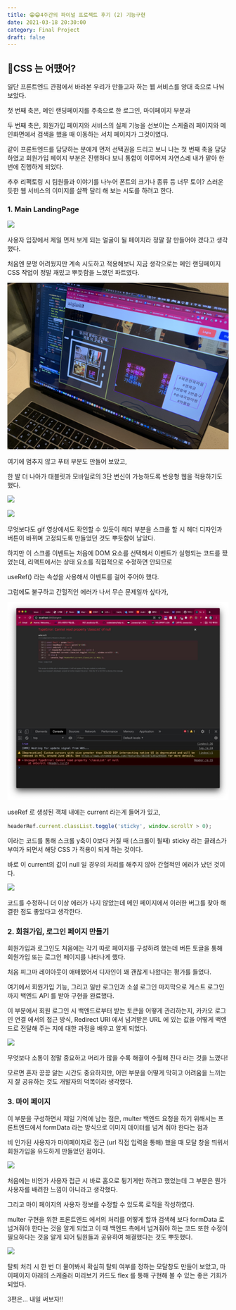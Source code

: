 ```yaml
---
title: 😁😁4주간의 파이널 프로젝트 후기 (2) 기능구현
date: 2021-03-18 20:30:00
category: Final Project
draft: false
---
```


## 🎨CSS 는 어땠어?

일단 프론트엔드 관점에서 바라본 우리가 만들고자 하는 웹 서비스를 양대 축으로 나눠 보았다.

첫 번째 축은, 메인 랜딩페이지를 주축으로 한 로그인, 마이페이지 부분과

두 번째 축은, 회원가입 페이지와 서비스의 실제 기능을 선보이는 스케줄러 페이지와 메인화면에서 검색을 했을 때 이동하는 서치 페이지가 그것이였다.

같이 프론트엔드를 담당하는 분에게 먼저 선택권을 드리고 보니 나는 첫 번째 축을 담당하였고 회원가입 페이지 부분은 진행하다 보니 통합이 이루어져 자연스레
내가 맡아 한번에 진행하게 되었다.

추후 리팩토링 시 팀원들과 이야기를 나누어 폰트의 크기나 종류 등 너무 토이? 스러운 듯한 웹 서비스의 이미지를 살짝 달리 해 보는 시도를 하려고 한다.

### 1. Main LandingPage

![](https://user-images.githubusercontent.com/69143207/111069229-76db0180-850f-11eb-9c94-3bee59bd0d34.gif)

사용자 입장에서 제일 먼저 보게 되는 얼굴이 될 페이지라 정말 잘 만들어야 겠다고 생각했다.

처음엔 분명 어려웠지만 계속 시도하고 적용해보니 지금 생각으로는 메인 랜딩페이지 CSS 작업이 정말 재밌고 뿌듯함을 느꼈던 파트였다.

![](./images/summary/landingpage1.jpeg)

여기에 멈추지 않고 푸터 부분도 만들어 보았고,

한 발 더 나아가 태블릿과 모바일로의 3단 변신이 가능하도록 반응형 웹을 적용하기도 했다.

![](https://user-images.githubusercontent.com/69143207/111069412-52335980-8510-11eb-8831-c1b3dacfcc8e.gif)

![](https://user-images.githubusercontent.com/69143207/111069531-d8e83680-8510-11eb-844e-bce054e35167.gif)

무엇보다도 gif 영상에서도 확인할 수 있듯이 헤더 부분을 스크롤 할 시 헤더 디자인과 버튼이 바뀌며 고정되도록 만들었던 것도 뿌듯함이 남았다.

하지만 이 스크롤 이벤트는 처음에 DOM 요소를 선택해서 이벤트가 실행되는 코드를 짰었는데, 리액트에서는 상태 요소를 직접적으로 수정하면 안되므로

useRef() 라는 속성을 사용해서 이벤트를 걸어 주어야 했다.

그럼에도 불구하고 간헐적인 에러가 나서 무슨 문제일까 싶다가,

![](./images/summary/classlistnull.jpeg)

useRef 로 생성된 객체 내에는 current 라는게 들어가 있고,

```js
headerRef.current.classList.toggle('sticky', window.scrollY > 0); 
```

이라는 코드를 통해 스크롤 y축이 0보다 커질 때 (스크롤이 될때) sticky 라는 클래스가 부여가 되면서 해당 CSS 가 적용이 되게 하는 것이다.

바로 이 current의 값이 null 일 경우의 처리를 해주지 않아 간헐적인 에러가 났던 것이다.

![](https://user-images.githubusercontent.com/69143207/110463579-727ca600-8115-11eb-94f2-a27921a1fc23.jpeg)

코드를 수정하니 더 이상 에러가 나지 않았는데 메인 페이지에서 이러한 버그를 찾아 해결한 점도 좋았다고 생각한다.

### 2. 회원가입, 로그인 페이지 만들기

회원가입과 로그인도 처음에는 각기 따로 페이지를 구성하려 했는데 버튼 토글을 통해 회원가입 또는 로그인 페이지를 나타나게 했다.

처음 피그마 레이아웃이 애매했어서 디자인이 꽤 괜찮게 나왔다는 평가를 들었다.

여기에서 회원가입 기능, 그리고 일반 로그인과 소셜 로그인 마지막으로 게스트 로그인까지 백엔드 API 를 받아 구현을 완료했다.

이 부분에서 회원 로그인 시 백엔드로부터 받는 토큰을 어떻게 관리하는지, 카카오 로그인 연결 에서의 접근 방식, Redirect URI 에서 넘겨받은 URL 에 있는 값을 어떻게 백엔드로 전달해 주는 지에 대한 과정을 배우고 알게 되었다.

![](https://user-images.githubusercontent.com/69143207/111059516-96efce00-84d9-11eb-83d0-d77409201295.gif)

무엇보다 소통이 정말 중요하고 머리가 많을 수록 해결이 수월해 진다 라는 것을 느꼈다!

모르면 혼자 끙끙 앓는 시간도 중요하지만, 어떤 부분을 어떻게 막히고 어려움을 느끼는지 잘 공유하는 것도 개발자의 덕목이라 생각했다.

### 3. 마이 페이지

이 부분을 구성하면서 제일 기억에 남는 점은, multer 백엔드 요청을 하기 위해서는 프론트엔드에서 formData 라는 방식으로 이미지 데이터를 넘겨 줘야 한다는 점과

비 인가된 사용자가 마이페이지로 접근 (url 직접 입력을 통해) 했을 때 모달 창을 띄워서 회원가입을 유도하게 만들었던 점이다.

![](https://user-images.githubusercontent.com/69143207/111070513-734a7900-8515-11eb-8f9b-23e51b6267ca.gif)

처음에는 비인가 사용자 접근 시 바로 홈으로 튕기게만 하려고 했었는데 그 부분은 뭔가 사용자를 배려한 느낌이 아니라고 생각했다.

그리고 마이 페이지의 사용자 정보를 수정할 수 있도록 로직을 작성하였다.

multer 구현을 위한 프론트엔드 에서의 처리를 어떻게 할까 검색해 보다 formData 로 넘겨줘야 한다는 것을 알게 되었고 이 때 백엔드 측에서 넘겨줘야 하는 코드 또한 수정이 필요하다는 것을 알게 되어 팀원들과 공유하여 해결했다는 것도 뿌듯했다.

![](https://user-images.githubusercontent.com/69143207/111059875-0d8dcb00-84dc-11eb-8172-b65f0898afd4.gif)

탈퇴 처리 시 한 번 더 물어봐서 확실히 탈퇴 여부를 정하는 모달창도 만들어 보았고, 마이페이지 아래의 스케줄러 미리보기 카드도 flex 를 통해 구현해 볼 수 있는 좋은 기회가 되었다.

3편은... 내일 써보자!!


